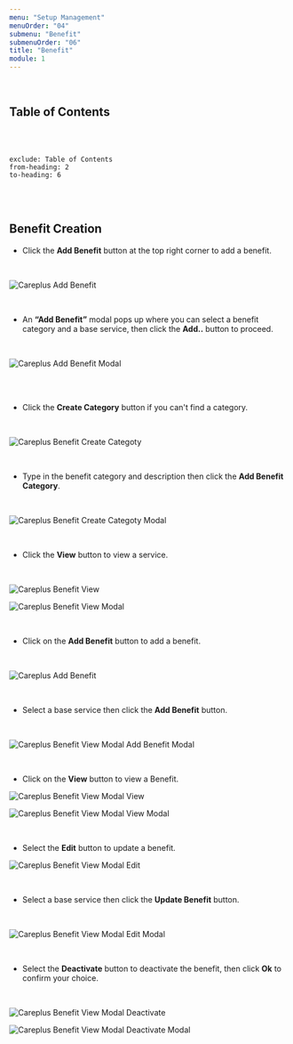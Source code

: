 ```yaml
---
menu: "Setup Management"
menuOrder: "04"
submenu: "Benefit"
submenuOrder: "06"
title: "Benefit"
module: 1
---
```


<br />

## Table of Contents

<br />
<br />

```toc
exclude: Table of Contents
from-heading: 2
to-heading: 6
```

<br />
<br />

## Benefit Creation

- Click the **Add Benefit** button at the top right corner to add a benefit.

<br />

![Careplus Add Benefit](images/CareplusAddBenefit.png "Add Benefit")

<br />

- An **“Add Benefit”** modal pops up where you can select a benefit category and a base service, then click the **Add..** button to proceed.

<br />

![Careplus Add Benefit Modal](images/CareplusAddBenefitModal.png "Add Benefit Modal")

<br />
<br />

- Click the **Create Category** button if you can't find a category.

<br />

![Careplus Benefit Create Categoty](images/CareplusBenefitCreateCategory.png "Benefit Create Category")

<br />

- Type in the benefit category and description then click the **Add Benefit Category**.

<br />

![Careplus Benefit Create Categoty Modal](images/CareplusBenefitCreateCategoryModal.png "Benefit Create Categoty Modal")

<br />

- Click the **View** button to view a service.

<br />

![Careplus Benefit View](images/CareplusBenefitView.png "Benefit View")

![Careplus Benefit View Modal](images/CareplusBenefitViewModal.png "Benefit View Modal")

<br />

- Click on the **Add Benefit** button to add a benefit.

<br />

![Careplus Add Benefit](images/CareplusBenefitViewModalAddBenefit.png "Add Benefit")

 <br />

- Select a base service then click the **Add Benefit** button.

<br />

![Careplus Benefit View Modal Add Benefit Modal](images/CareplusBenefitViewModalAddBenefitModal.png "Benefit View Modal Add Benefit Modal")

<br />

- Click on the **View** button to view a Benefit.

![Careplus Benefit View Modal View](images/CareplusBenefitViewModalView.png "Benefit View Modal View")

![Careplus Benefit View Modal View Modal](images/CareplusBenefitViewModalViewModal.png "Benefit View Modal View Modal")

<br />

- Select the **Edit** button to update a benefit.

![Careplus Benefit View Modal Edit](images/CareplusBenefitViewModalEdit.png "Benefit View Modal Edit")

<br />

- Select a base service then click the **Update Benefit** button.

<br />

![Careplus Benefit View Modal Edit Modal](images/CareplusBenefitViewModalEditModal.png "Benefit View Modal Edit")

<br />

- Select the **Deactivate** button to deactivate the benefit, then click **Ok** to confirm your choice.

<br />

![Careplus Benefit View Modal Deactivate](images/CareplusBenefitViewModalDeactivate.png "Benefit View Modal Deactivate")

![Careplus Benefit View Modal Deactivate Modal](images/CareplusBenefitViewModalDeactivateModal.png "Benefit View Modal Deactivate Modal")

<br />
